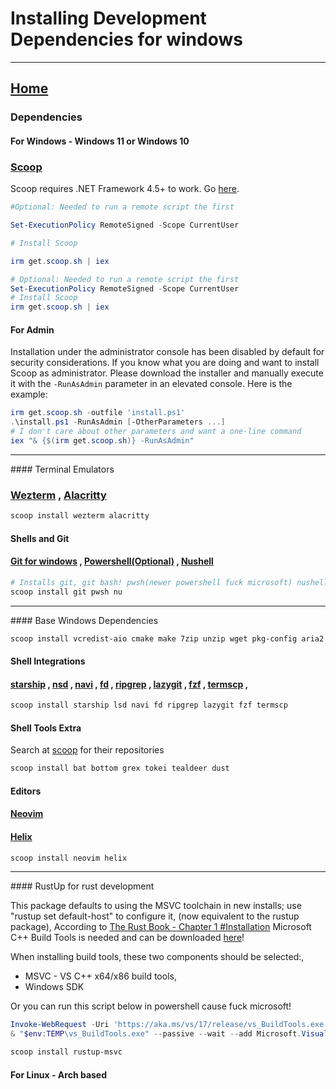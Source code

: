 # Installing Development Dependencies for windows

<hr>

## [Home](https://directormac/dotfiles "Home Repo")

### Dependencies

#### For Windows - Windows 11 or Windows 10

### [Scoop](http://scoop.sh "Scoop Homepage")

Scoop requires .NET Framework 4.5+ to work. Go [here](https://microsoft.com/net/download "Download link").

```powershell
#Optional: Needed to run a remote script the first

Set-ExecutionPolicy RemoteSigned -Scope CurrentUser

# Install Scoop

irm get.scoop.sh | iex
```

```powershell
# Optional: Needed to run a remote script the first
Set-ExecutionPolicy RemoteSigned -Scope CurrentUser
# Install Scoop
irm get.scoop.sh | iex
```

#### For Admin

Installation under the administrator console has been disabled by default for security considerations. If you know what you are doing and want to install Scoop as administrator. Please download the installer and manually execute it with the `-RunAsAdmin` parameter in an elevated console. Here is the example:

```powershell
irm get.scoop.sh -outfile 'install.ps1'
.\install.ps1 -RunAsAdmin [-OtherParameters ...]
# I don't care about other parameters and want a one-line command
iex "& {$(irm get.scoop.sh)} -RunAsAdmin"
```

<hr>
#### Terminal Emulators

<h3>
<a href="https://github.com/wez/wezterm">Wezterm</a> , 
<a href="https://github.com/alacritty/alacritty">Alacritty</a>
</h3>

```sh
scoop install wezterm alacritty
```

#### Shells and Git

<p>
<h4><a href="https://gitforwindows.org/">Git for windows</a> , 
<a href="https://github.com/PowerShell/PowerShell">Powershell(Optional)</a> , 
<a href="https://github.com/nushell/nushell">Nushell</a></h4>
<p>

```sh
# Installs git, git bash! pwsh(newer powershell fuck microsoft) nushell
scoop install git pwsh nu

```

<hr>
#### Base Windows Dependencies

```sh
scoop install vcredist-aio cmake make 7zip unzip wget pkg-config aria2 dotter
```

#### Shell Integrations

<h4>
  <a href="https://github.com/starship/starship">starship</a> ,
  <a href="https://github.com/lsd-rs/lsd">nsd</a> ,
  <a href="https://github.com/denisidoro/navi">navi</a> ,
  <a href="https://github.com/sharkdp/fd">fd</a> ,
  <a href="https://github.com/BurntSushi/ripgrep">ripgrep</a> ,
  <a href="https://github.com/jesseduffield/lazygit">lazygit</a> ,
  <a href="https://github.com/junegunn/fzf">fzf</a> ,
  <a href="https://github.com/veeso/termscp">termscp</a> ,
</h4>

```sh
scoop install starship lsd navi fd ripgrep lazygit fzf termscp
```

#### Shell Tools Extra

Search at <a href="https://scoop.sh">scoop</a> for their repositories

```sh
scoop install bat bottom grex tokei tealdeer dust
```

#### Editors

<h4><a href="https://github.com/neovim/neovim">Neovim</a></h4>
<h4><a href="https://github.com/helix-editor/helix">Helix</a></h4>

```sh
scoop install neovim helix
```

<hr>
#### RustUp for rust development

This package defaults to using the MSVC toolchain in new installs; use \"rustup set default-host\" to configure it,
(now equivalent to the rustup package),
According to <a href="https://doc.rust-lang.org/book/ch01-01-installation.html#installing-rustup-on-windows">The Rust Book - Chapter 1 #Installation</a>
Microsoft C++ Build Tools is needed and can be downloaded <a href="https://visualstudio.microsoft.com/visual-cpp-build-tools/">here</a>!

When installing build tools, these two components should be selected:,

- MSVC - VS C++ x64/x86 build tools,
- Windows SDK

Or you can run this script below in powershell cause fuck microsoft!

```powershell
Invoke-WebRequest -Uri 'https://aka.ms/vs/17/release/vs_BuildTools.exe' -OutFile "$env:TEMP\vs_BuildTools.exe"
& "$env:TEMP\vs_BuildTools.exe" --passive --wait --add Microsoft.VisualStudio.Workload.VCTools --includeRecommended --remove Microsoft.VisualStudio.Component.VC.CMake.Project
```

```sh
scoop install rustup-msvc
```

#### For Linux - Arch based

```

```

```

```
